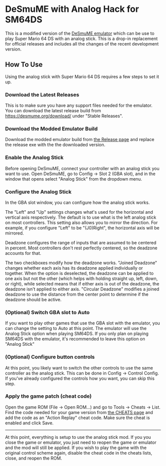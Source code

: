 # DeSmuME with Analog Hack for SM64DS

This is a modified version of the [DeSmuME emulator](https://desmume.org/) which can be use to play Super Mario 64 DS with an analog stick. This is a drop-in replacement for official releases and includes all the changes of the recent development version.

## How To Use

Using the analog stick with Super Mario 64 DS requires a few steps to set it up.

### Download the Latest Releases

This is to make sure you have any support files needed for the emulator. You can download the latest release build from https://desmume.org/download/ under "Stable Releases".

### Download the Modded Emulator Build

Download the modded emulator build from [the Release page](https://github.com/LRFLEW/desmume/releases/latest) and replace the release exe with the the downloaded version.

### Enable the Analog Stick

Before opening DeSmuME, connect your controller with an analog stick you want to use. Open DeSmuME, go to Config -> Slot 2 (GBA slot), and in the window that opens select "Analog Stick" from the dropdown menu.

### Configure the Analog Stick

In the GBA slot window, you can configure how the analog stick works.

The "Left" and "Up" settings changes what's used for the horizontal and vertical axis respectively. The default is to use what is the left analog stick on most controllers. This setting also allows you to mirror the direction. For example, if you configure "Left" to be "(J0)Right", the horizontal axis will be mirrored.

Deadzone configures the range of inputs that are assumed to be centered in percent. Most controllers don't rest perfectly centered, so the deadzone accounts for that.

The two checkboxes modify how the deadzone works. "Joined Deadzone" changes whether each axis has its deadzone applied individually or together. When the option is deselected, the deadzone can be applied to one axis but not the other (which helps with holding straight up, left, down, or right), while selected means that if either axis is out of the deadzone, the deadzone isn't applied to either axis. "Circular Deadzone" modifies a joined deadzone to use the distance from the center point to determine if the deadzone should be active.

### (Optional) Switch GBA slot to Auto

If you want to play other games that use the GBA slot with the emulator, you can change the setting to Auto at this point. The emulator will use the Analog Stick option when playing SM64DS. If you only plan on playing SM64DS with the emulator, it's recommended to leave this option on "Analog Stick"

### (Optional) Configure button controls

At this point, you likely want to switch the other controls to use the same controller as the analog stick. This can be done in Config -> Control Config. If you've already configured the controls how you want, you can skip this step.

### Apply the game patch (cheat code)

Open the game ROM (File -> Open ROM...) and go to Tools -> Cheats -> List. Find the code needed for your game version from [the CHEATS page](CHEATS.md) and add the code as an "Action Replay" cheat code. Make sure the cheat is enabled and click Save.

---

At this point, everything is setup to use the analog stick mod. If you you close the game or emulator, you just need to reopen the game or emulator and the mod will still be applied. If you wish to play the game with the original control scheme again, disable the cheat code in the cheats lists, close, and reopen the ROM.